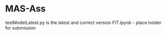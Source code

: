 # MAS-Ass

testModelLatest.py is the latest and correct version
FIT.ipynb - place holder for submission
